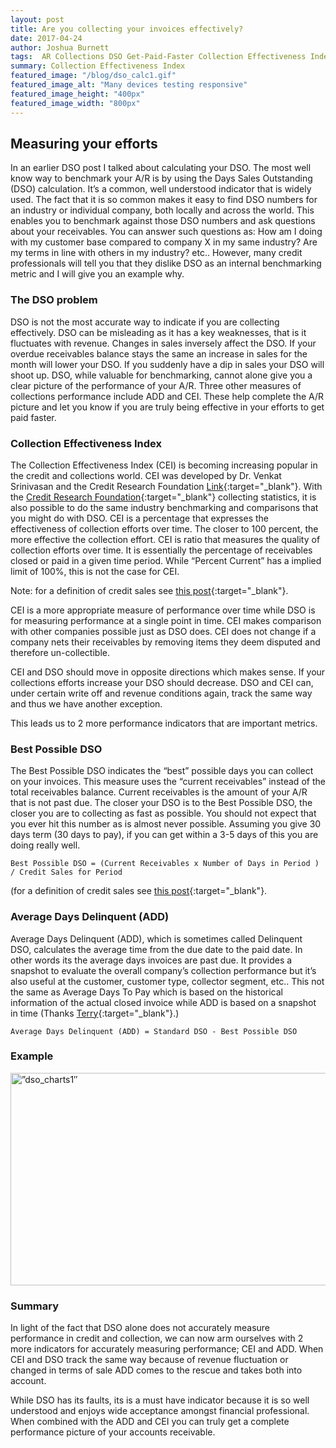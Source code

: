 ```yaml
---
layout: post
title: Are you collecting your invoices effectively?
date: 2017-04-24
author: Joshua Burnett
tags:  AR Collections DSO Get-Paid-Faster Collection Effectiveness Index CEI
summary: Collection Effectiveness Index
featured_image: "/blog/dso_calc1.gif"
featured_image_alt: "Many devices testing responsive"
featured_image_height: "400px"
featured_image_width: "800px"
---
```

## Measuring your efforts

In an earlier DSO post I talked about calculating your DSO.  The most well know way to benchmark your A/R is by using the Days Sales Outstanding (DSO) calculation.  It’s a common, well understood indicator that is widely used. The fact that it is so common makes it easy to find DSO numbers for an industry or individual company, both locally and across the world. This enables you to benchmark against those DSO numbers and ask questions about your receivables. You can answer such questions as: How am I doing with my customer base compared to company X in my same industry? Are my terms in line with others in my industry? etc.. However, many credit professionals will tell you that they dislike DSO as an internal benchmarking metric and I will give you an example why.

### The DSO problem
DSO is not the most accurate way to indicate if you are collecting effectively. DSO can be misleading as it has a key weaknesses, that is it fluctuates with revenue.  Changes in sales inversely affect the DSO. If your overdue receivables balance stays the same an increase in sales for the month will lower your DSO. If you suddenly have a dip in sales your DSO will shoot up. DSO, while valuable for benchmarking, cannot alone give you a clear picture of the performance of your A/R. Three other measures of collections performance include ADD and CEI. These help complete the A/R picture and let you know if you are truly being effective in your efforts to get paid faster.

### Collection Effectiveness Index
The Collection Effectiveness Index (CEI) is becoming increasing popular in the credit and collections world. CEI was developed by Dr. Venkat Srinivasan and the Credit Research Foundation [Link](http://www.crfonline.org/orc/ca/ca-7.html){:target="_blank"}.  With the [Credit Research Foundation](http://www.crfonline.org){:target="_blank"} collecting statistics, it is also possible to do the same industry benchmarking and comparisons that you might do with DSO.  CEI is a percentage that expresses the effectiveness of collection efforts over time. The closer to 100 percent, the more effective the collection effort. CEI is ratio that measures the quality of collection efforts over time.  It is essentially the percentage of receivables closed or paid in a given time period. While “Percent Current” has a implied limit of 100%, this is not the case for CEI.

Note: for a definition of credit sales see [this post](http://www.greenbill.com/2009/03/dso_calculation/){:target="_blank"}.

CEI is a more appropriate measure of performance over time while DSO is for measuring performance at a single point in time. CEI makes comparison with other companies possible  just as DSO does. CEI does not change if a company nets their receivables by removing items they deem disputed and therefore un-collectible.

CEI and DSO should move in opposite directions which makes sense. If your collections efforts increase your DSO should decrease. DSO and CEI can, under certain write off and revenue conditions again, track the same way and thus we have another exception.

This leads us to 2 more performance indicators that are important metrics.

### Best Possible DSO
The Best Possible DSO indicates the “best” possible days you can collect on your invoices.  This measure uses the “current receivables” instead of the total receivables balance. Current receivables is the amount of your A/R that is not past due.
The closer your DSO is to the Best Possible DSO, the closer you are to collecting as fast as possible. You should not expect that you ever hit this number as is almost never possible. Assuming you give 30 days term (30 days to pay), if you can get within a 3-5 days of this you are doing really well.

```Best Possible DSO = (Current Receivables x Number of Days in Period ) / Credit Sales for Period```

(for a definition of credit sales see [this post](http://www.greenbill.com/2009/03/dso_calculation/){:target="_blank"}.

### Average Days Delinquent (ADD)
Average Days Delinquent (ADD), which is sometimes called Delinquent DSO, calculates the average time from the due date to the paid date. In other words its the average days invoices are past due. It provides a snapshot to evaluate the overall company’s collection performance but it’s also useful at the customer, customer type, collector segment, etc.. This not the same as Average Days To Pay which is based on the historical information of the actual closed invoice while ADD is based on a snapshot in time (Thanks [Terry](http://crfonline.org){:target="_blank"}.)

```Average Days Delinquent (ADD) = Standard DSO - Best Possible DSO```

### Example
<img class="”aligncenter" title="”dso_charts1″" src="”http://www.greenbill.com/wp-content/uploads/2009/03/dso_charts1.gif”" alt="”dso_charts1″" width="549" height="340" />
<p style="”text-align:"></p>

### Summary
In light of the fact that DSO alone does not accurately measure performance in credit and collection, we can now arm ourselves with 2 more indicators for accurately measuring performance; CEI and ADD.  When CEI and DSO track the same way because of revenue fluctuation or changed in terms of sale ADD comes to the rescue and takes both into account.

While DSO has its faults, its is a must have indicator because it is so well understood and enjoys wide acceptance amongst financial professional.  When combined with the ADD and CEI you can truly get a complete performance picture of your accounts receivable.
